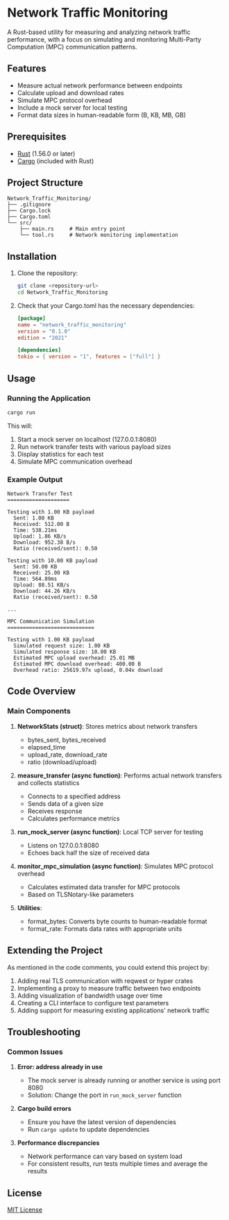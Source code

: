 # Network Traffic Monitoring

A Rust-based utility for measuring and analyzing network traffic performance, with a focus on simulating and monitoring Multi-Party Computation (MPC) communication patterns.

## Features

- Measure actual network performance between endpoints
- Calculate upload and download rates
- Simulate MPC protocol overhead
- Include a mock server for local testing
- Format data sizes in human-readable form (B, KB, MB, GB)

## Prerequisites

- [Rust](https://www.rust-lang.org/tools/install) (1.56.0 or later)
- [Cargo](https://doc.rust-lang.org/cargo/getting-started/installation.html) (included with Rust)

## Project Structure

```
Network_Traffic_Monitoring/
├── .gitignore
├── Cargo.lock
├── Cargo.toml
└── src/
    ├── main.rs     # Main entry point
    └── tool.rs     # Network monitoring implementation
```

## Installation

1. Clone the repository:
   ```bash
   git clone <repository-url>
   cd Network_Traffic_Monitoring
   ```

2. Check that your Cargo.toml has the necessary dependencies:
   ```toml
   [package]
   name = "network_traffic_monitoring"
   version = "0.1.0"
   edition = "2021"

   [dependencies]
   tokio = { version = "1", features = ["full"] }
   ```

## Usage

### Running the Application

```bash
cargo run
```

This will:
1. Start a mock server on localhost (127.0.0.1:8080)
2. Run network transfer tests with various payload sizes
3. Display statistics for each test
4. Simulate MPC communication overhead

### Example Output

```
Network Transfer Test
====================

Testing with 1.00 KB payload
  Sent: 1.00 KB
  Received: 512.00 B
  Time: 538.21ms
  Upload: 1.86 KB/s
  Download: 952.38 B/s
  Ratio (received/sent): 0.50

Testing with 10.00 KB payload
  Sent: 50.00 KB
  Received: 25.00 KB
  Time: 564.89ms
  Upload: 88.51 KB/s
  Download: 44.26 KB/s
  Ratio (received/sent): 0.50

...

MPC Communication Simulation
============================

Testing with 1.00 KB payload
  Simulated request size: 1.00 KB
  Simulated response size: 10.00 KB
  Estimated MPC upload overhead: 25.01 MB
  Estimated MPC download overhead: 400.00 B
  Overhead ratio: 25619.97x upload, 0.04x download
```

## Code Overview

### Main Components

1. **NetworkStats (struct)**: Stores metrics about network transfers
   - bytes_sent, bytes_received
   - elapsed_time
   - upload_rate, download_rate
   - ratio (download/upload)

2. **measure_transfer (async function)**: Performs actual network transfers and collects statistics
   - Connects to a specified address
   - Sends data of a given size
   - Receives response
   - Calculates performance metrics

3. **run_mock_server (async function)**: Local TCP server for testing
   - Listens on 127.0.0.1:8080
   - Echoes back half the size of received data

4. **monitor_mpc_simulation (async function)**: Simulates MPC protocol overhead
   - Calculates estimated data transfer for MPC protocols
   - Based on TLSNotary-like parameters

5. **Utilities**:
   - format_bytes: Converts byte counts to human-readable format
   - format_rate: Formats data rates with appropriate units

## Extending the Project

As mentioned in the code comments, you could extend this project by:

1. Adding real TLS communication with reqwest or hyper crates
2. Implementing a proxy to measure traffic between two endpoints
3. Adding visualization of bandwidth usage over time
4. Creating a CLI interface to configure test parameters
5. Adding support for measuring existing applications' network traffic

## Troubleshooting

### Common Issues

1. **Error: address already in use**
   - The mock server is already running or another service is using port 8080
   - Solution: Change the port in `run_mock_server` function

2. **Cargo build errors**
   - Ensure you have the latest version of dependencies
   - Run `cargo update` to update dependencies

3. **Performance discrepancies**
   - Network performance can vary based on system load
   - For consistent results, run tests multiple times and average the results

## License

[MIT License](LICENSE)